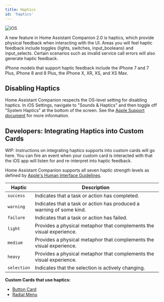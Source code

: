 ```yaml
---
title: Haptics
id: 'haptics'
---
```


![iOS](/assets/apple.svg)

A new feature in Home Assistant Companion 2.0 is haptics, which provide physical feedback when interacting with the UI. Areas you will feel haptic feedback include toggles (lights, switches, input_booleans) and input_selects. Certain scenarios such as invalid service call errors will also generate haptic feedback.

iPhone models that support haptic feedback include the iPhone 7 and 7 Plus, iPhone 8 and 8 Plus, the iPhone X, XR, XS, and XS Max.

## Disabling Haptics
Home Assistant Companion respects the OS-level setting for disabling haptics. In iOS Settings, navigate to "Sounds & Haptics" and then toggle off "System Haptics" at the bottom of the screen. See the [Apple Support document](https://support.apple.com/guide/iphone/change-the-sounds-and-vibrations-iph07c867f28/ios) for more information.

## Developers: Integrating Haptics into Custom Cards
WIP: Instructions on integrating haptics supports into custom cards will go here. You can fire an event when your custom card is interacted with that the iOS app will listen for and re-interpret into haptic feedback.

Home Assistant Companion supports all seven haptic strength levels as defined by [Apple's Human Interface Guidelines](https://developer.apple.com/design/human-interface-guidelines/ios/user-interaction/feedback/).

| Haptic | Description |
| ------ | ------ |
| `success` | Indicates that a task or action has completed. |
| `warning` | Indicates that a task or action has produced a warning of some kind. |
| `failure` | Indicates that a task or action has failed. |
| `light` | Provides a physical metaphor that complements the visual experience. |
| `medium` | Provides a physical metaphor that complements the visual experience. |
| `heavy` | Provides a physical metaphor that complements the visual experience. |
| `selection` | Indicates that the selection is actively changing. |

**Custom Cards that use haptics:**
*   [Button Card](https://github.com/custom-cards/button-card)
*   [Radial Menu](https://github.com/custom-cards/radial-menu)
